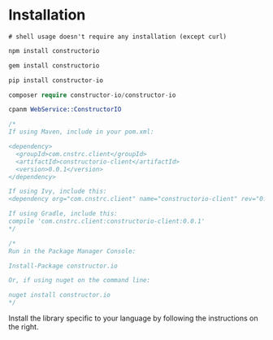 # Installation

```shell
# shell usage doesn't require any installation (except curl)
```

```javascript
npm install constructorio
```

```ruby
gem install constructorio
```

```python
pip install constructor-io
```

```php
composer require constructor-io/constructor-io
```

```perl
cpanm WebService::ConstructorIO
```

```java
/*
If using Maven, include in your pom.xml:

<dependency>
  <groupId>com.cnstrc.client</groupId>
  <artifactId>constructorio-client</artifactId>
  <version>0.0.1</version>
</dependency>

If using Ivy, include this:
<dependency org="com.cnstrc.client" name="constructorio-client" rev="0.0.1" />

If using Gradle, include this:
compile 'com.cnstrc.client:constructorio-client:0.0.1'
*/
```

```csharp
/*
Run in the Package Manager Console:

Install-Package constructor.io

Or, if using nuget on the command line:

nuget install constructor.io
*/
```

Install the library specific to your language by following the instructions on the right.
